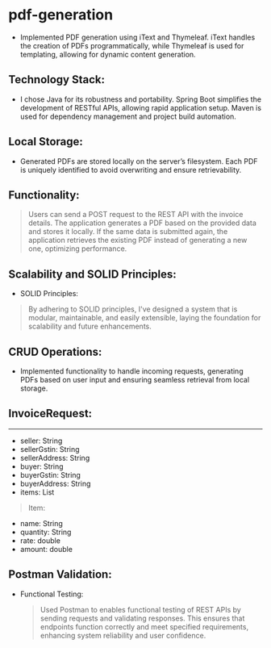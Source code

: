 # pdf-generation

* Implemented PDF generation using iText and Thymeleaf. iText handles the creation of PDFs programmatically, while Thymeleaf is used for templating, allowing for dynamic content generation.

## Technology Stack:

* I chose Java for its robustness and portability. Spring Boot simplifies the development of RESTful APIs, allowing rapid application setup. Maven is used for dependency management and project build automation.

##  Local Storage:

* Generated PDFs are stored locally on the server’s filesystem. Each PDF is uniquely identified to avoid overwriting and ensure retrievability.

## Functionality:

> Users can send a POST request to the REST API with the invoice details.
> The application generates a PDF based on the provided data and stores it locally.
> If the same data is submitted again, the application retrieves the existing PDF instead of generating a new one, optimizing performance.

## Scalability and SOLID Principles:

* SOLID Principles:
> By adhering to SOLID principles, I've designed a system that is modular, maintainable, and easily extensible, laying the foundation for scalability and future enhancements.

## CRUD Operations:
* Implemented functionality to handle incoming requests, generating PDFs based on user input and ensuring seamless retrieval from local storage.


## InvoiceRequest:
------
 - seller: String
 - sellerGstin: String
 - sellerAddress: String
 - buyer: String
 - buyerGstin: String
 - buyerAddress: String
 - items: List<Item>
 > Item:
 - name: String
 - quantity: String
 - rate: double
 - amount: double

## Postman Validation:

* Functional Testing:
  > Used Postman to enables functional testing of REST APIs by sending requests and validating responses. This ensures that endpoints function correctly and meet specified requirements, enhancing system reliability and user confidence.
